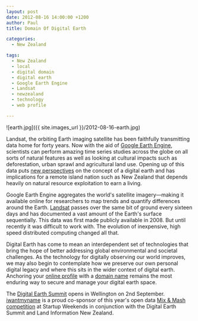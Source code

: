 ```yaml
---
layout: post
date: 2012-08-16 14:00:00 +1200
author: Paul
title: Domain Of Digital Earth

categories:
  - New Zealand

tags:
  - New Zealand
  - local
  - digital domain
  - digital earth
  - Google Earth Engine
  - Landsat
  - newzealand
  - technology
  - web profile

---
```


![earth.jpg]({{ site.images_url }}/2012-08-16-earth.jpg)

Landsat, the orbiting Earth imaging satellite has been faithfully transmitting data home for forty years. Now with the aid of [Google Earth Engine](https://earthengine.google.org/), scientists can perform amazing time series studies across the globe on all sorts of natural features as well as looking at cultural impacts such as deforestation, urban sprawl and agricultural land use. Opening up of this data puts [new perspectives](http://www.youtube.com/watch?v=Ezn1ne2Fj6Y) on the concept of a digital earth and has implications for a remote island nation such as New Zealand that depends heavily on natural resource exploitation to earn a living.

Google Earth Engine aggregates the world's satellite imagery—making it available online for researchers to map trends and quantify differences around the Earth.  [Landsat](http://landsat.gsfc.nasa.gov/about/) passes over the same bit of ground every sixteen days and has documented a vast amount of the Earth's surface sequentially. This data was first made publicly available in 2008. But until recently it was difficult to work with. The evolution of inexpensive, high speed distributed computing changed all that.

Digital Earth has come to mean an interdependent set of technologies that bring the hope of better addressing global environmental and societal challenges.  As the technology for digitally observing our world improves, we may also begin to contemplate how we preserve our own personal digital legacy and where this sits in the wider context of digital earth. Anchoring your [online profile](https://iwantmyname.co.nz/services/personal-profile/) with a [domain name](https://iwantmyname.co.nz/domains) remains the most enduring way to secure and manage your digital earth space. 

The [Digital Earth Summit](http://www.digitalearth12.org.nz/) opens in Wellington on 2nd September. [iwantmyname](https://iwantmyname.co.nz/) is a proud co-sponsor of this year's open data [Mix & Mash competition](http://www.mixandmash.org.nz/competitions) at Startup Weekends in conjunction with the Digital Earth Summit and Land Information New Zealand.
